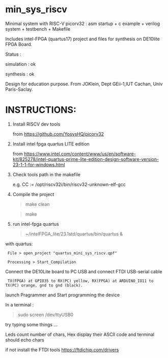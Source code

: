 # min_sys_riscv
Minimal system with RISC-V picorv32 : asm startup + c example + verilog system + testbench + Makefile

Includes intel-FPGA (quartus17) project and files for synthesis on DE10lite FPGA Board.

Status : 

simulation : ok 

synthesis : ok

Design for education purpose. 
From JOKlein, Dept GEii-1,IUT Cachan, Univ Paris-Saclay. 

# INSTRUCTIONS:
1. Install RISCV dev tools
   
   from  https://github.com/YosysHQ/picorv32
   
2. Install intel fpga quartus LITE edition
   
   from https://www.intel.com/content/www/us/en/software-kit/825278/intel-quartus-prime-lite-edition-design-software-version-23-1-1-for-windows.html
   
3. Check tools path in the makefile
   
   e.g. CC := /opt/riscv32i/bin/riscv32-unknown-elf-gcc
   
4. Compile the project
 
   > make clean
   
   > make
   
5. run intel-fpga quartus
    
   > ~/intelFPGA_lite/23.1std/quartus/bin/quartus &
   
  with quartus:
  
     File > open_project "quartus_mini_sys_riscv.qpf"
     
     Processing > Start_Compilation
     
   Connect the DE10Lite board to PC USB and connect FTDI USB-serial cable
   
     TX(FPGA) at GPIO35 to RX(PC) yellow, RX(FPGA) at ARDUINO_IO11 to TX(PC) orange, gnd to gnd (black). 
     
   launch Pragrammer and Start programming the device
   
   In a terminal :
   
   > sudo screen /dev/ttyUSB0

   try typing some things ...
   
   Leds count number of chars, Hex display their ASCII code and terminal should echo chars
   
   if not install the FTDI tools https://ftdichip.com/drivers
